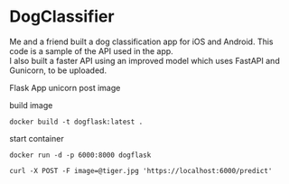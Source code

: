 # DogClassifier
Me and a friend built a dog classification app for iOS and Android. 
This code is a sample of the API used in the app.
<br>
I also built a faster API using an improved model which uses FastAPI and Gunicorn, to be uploaded.




Flask App 
unicorn 
post image

build image
```
docker build -t dogflask:latest .
```
start container
```
docker run -d -p 6000:8000 dogflask
```

```
curl -X POST -F image=@tiger.jpg 'https://localhost:6000/predict'
```


